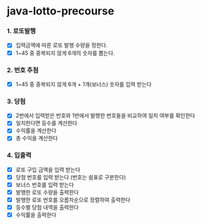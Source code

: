 # java-lotto-precourse
### 1. 로또발행
- [x] 입력금액에 따른 로또 발행 수량을 정한다.
- [x] 1~45 중 중복되지 않게 6개의 숫자를 뽑는다.

### 2. 번호 추첨
- [x] 1~45 중 중복되지 않게 6개 + 1개(보너스) 숫자를 입력 받는다

### 3. 당첨
- [x] 2번에서 입력받은 번호와 1번에서 발행한 번호들을 비교하여 일치 여부를 확인한다
- [x] 일치한다면 등수를 계산한다
- [x] 수익률을 계산한다
- [x] 총 수익을 계산한다

### 4. 입출력
- [x] 로또 구입 금액을 입력 받는다
- [x] 당첨 번호를 입력 받는다 (번호는 쉼표로 구분한다)
- [x] 보너스 번호를 입력 받는다
- [x] 발행한 로또 수량을 출력한다
- [x] 발행한 로또 번호를 오름차순으로 정렬하여 출력한다
- [x] 등수별 당첨 내역을 출력한다
- [x] 수익률을 출력한다
